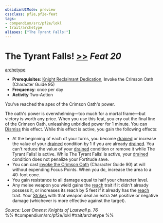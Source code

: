 ```yaml
---
obsidianUIMode: preview
cssclass: pf2e,pf2e-feat
tags:
- compendium/src/pf2e/lokl
- trait/archetype
aliases: ["The Tyrant Falls!"]
---
```

# The Tyrant Falls!  [>>](/rules/core-rulebook/chapter-9-playing-the-game.md#Actions "Two-Action") *Feat 20*  
[archetype](/rules/traits/archetype.md)  

- **Prerequisites**: [Knight Reclaimant Dedication](/compendium/feats/knight-reclaimant-dedication-locg.md), Invoke the Crimson Oath (Character Guide 95)
- **Frequency**: once per day
- **Activity** Two-Action

You've reached the apex of the Crimson Oath's power.

The oath's power is overwhelming—too much for a mortal frame—but victory is worth any price. When you use this feat, you cry out the final line of the Crimson Oath, unleashing unbridled power for 1 minute. You can [Dismiss](/rules/actions/dismiss.md) this effect. While this effect is active, you gain the following effects:

- At the beginning of each of your turns, you become [drained](/rules/conditions.md#Drained) or increase the value of your [drained](/rules/conditions.md#Drained) condition by 1 if you are already [drained](/rules/conditions.md#Drained). You can't reduce the value of your [drained](/rules/conditions.md#Drained) condition or remove it while The Tyrant Falls! is active. While The Tyrant Falls! is active, your [drained](/rules/conditions.md#Drained) condition does not penalize your Fortitude save.
- You can cast [invoke the Crimson Oath](/compendium/spells/invoke-the-crimson-oath-locg.md) (Character Guide 90) at will without expending Focus Points. When you do, increase the area to a 40-foot cone.
- You gain resistance to all damage equal to half your character level.
- Any melee weapon you wield gains the [reach](/rules/traits/reach.md) trait if it didn't already possess it, or increases its reach by 5 feet if it already has the [reach](/rules/traits/reach.md) trait. Your [Strikes](/rules/actions/strike.md) with that weapon deal an extra `2d6` positive or negative damage (whichever is more effective against the target).

*Source: Lost Omens: Knights of Lastwall p. 76*  
%% #compendium/src/pf2e/lokl #trait/archetype %%